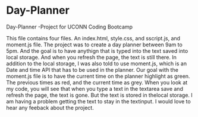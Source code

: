 # Day-Planner
Day-Planner -Project for UCONN Coding Bootcamp

This file contains four files. An index.html, style.css, and sscript.js, and moment.js file. The project was to create a day planner between 9am to 5pm.
And the goal is to have anythign that is typed into the text saved into local storage. And when you refresh the page, the text is still there.
In addition to the local storage, I was also told to use moment.js, which is an Date and time API that has to be used in the planner.
Our goal with the moment.js file is to have the current time on the planner highlight as green. The previous times as red, and the current time as grey.
When you look at my code, you will see that when you type a text in the textarea save and refresh the page, the text is gone. But the text is stored in thelocal storage. I am having a problem getting the text to stay in the textinput. I would love to hear any feeback about the project.
